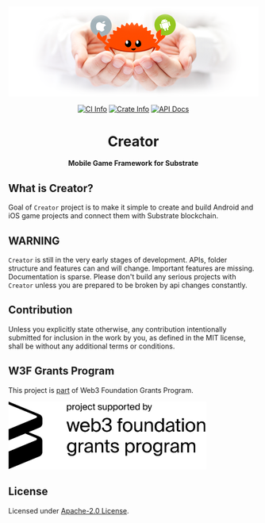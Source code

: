 <div align="center">
<img src="docs/splash.png" alt="Creator Splash Image" />

<a href="https://github.com/enfipy/creator/actions"><img alt="CI Info" src="https://github.com/enfipy/creator/workflows/CI/badge.svg"/></a>
<a href="https://crates.io/crates/creator"><img alt="Crate Info" src="https://img.shields.io/crates/v/creator.svg"/></a>
<a href="https://docs.rs/creator/"><img alt="API Docs" src="https://img.shields.io/badge/docs.rs-creator-green"/></a>

<h1>Creator</h1>

<p>
<strong>Mobile Game Framework for Substrate</strong>
</p>
</div>

## What is Creator?

Goal of `Creator` project is to make it simple to create and build Android and iOS game projects and connect them with Substrate blockchain.

## WARNING

`Creator` is still in the very early stages of development. APIs, folder structure and features can and will change. Important features are missing. Documentation is sparse. Please don't build any serious projects with `Creator` unless you are prepared to be broken by api changes constantly.

## Contribution

Unless you explicitly state otherwise, any contribution intentionally submitted for inclusion in the work by you, as defined in the MIT license, shall be without any additional terms or conditions.

## W3F Grants Program

This project is [part](https://github.com/w3f/Open-Grants-Program/blob/master/applications/mobile-game-framework.md) of Web3 Foundation Grants Program.

<img src="docs/w3f_grants_badge.svg" alt="W3F Grants Badge" width="400px" />

## License

Licensed under [Apache-2.0 License](LICENSE).
